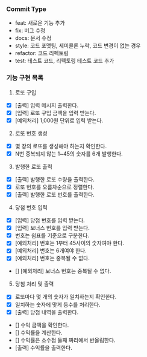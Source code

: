 ### Commit Type

- feat: 새로운 기능 추가
- fix: 버그 수정
- docs: 문서 수정
- style: 코드 포맷팅, 세미콜론 누락, 코드 변경이 없는 경우
- refactor: 코드 리펙토링
- test: 테스트 코드, 리펙토링 테스트 코드 추가

### 기능 구현 목록

1. 로또 구입

- [x] [출력] 입력 메시지 출력한다.
- [x] [입력] 로또 구입 금액을 입력 받는다.
- [x] [예외처리] 1,000원 단위로 입력 받는다.

2. 로또 번호 생성

- [x] 몇 장의 로또를 생성해야 하는지 확인한다.
- [x] N번 중복되지 않는 1~45의 숫자를 6개 발행한다.

3. 발행한 로또 출력

- [x] [출력] 발행한 로또 수량을 출력한다.
- [x] 로또 번호를 오름차순으로 정렬한다.
- [x] [출력] 발행한 로또 번호를 출력한다.

4. 당첨 번호 입력

- [x] [입력] 당첨 번호를 입력 받는다.
- [x] [입력] 보너스 번호를 입력 받는다.
- [x] 번호는 쉼표를 기준으로 구분한다.
- [x] [예외처리] 번호는 1부터 45사이의 숫자여야 한다.
- [x] [예외처리] 번호는 6개여야 한다.
- [x] [예외처리] 번호는 중복될 수 없다.
- [] [예외처리] 보너스 번호는 중복될 수 없다.

5. 당첨 처리 및 출력

- [x] 로또마다 몇 개의 숫자가 일치하는지 확인한다.
- [x] 일치하는 숫자에 맞게 등수를 처리한다.
- [x] [출력] 당첨 내역을 출력한다.
- [] 수익 금액을 확인한다.
- [] 수익률을 계산한다.
- [] 수익률은 소수점 둘째 짜리에서 반올림한다.
- [출력] 수익률을 출력한다.
